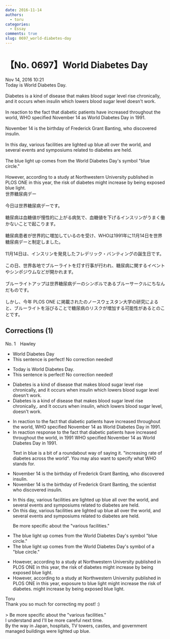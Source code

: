 ```yaml
---
date: 2016-11-14
authors:
  - toru
categories:
  - Essay
comments: true
slug: 0697_world-diabetes-day
---
```


# 【No. 0697】World Diabetes Day
<div class="date">Nov 14, 2016 10:21</div>
<div id="post"><div id="body_show_ori">
Today is World Diabetes Day.<br/><br/>Diabetes is a kind of disease that makes blood sugar level rise chronically, and it occurs when insulin which lowers blood sugar level doesn't work.<br/><br/>In reaction to the fact that diabetic patients have increased throughout the world, WHO specified November 14 as World Diabetes Day in 1991.<br/><br/>November 14 is the birthday of Frederick Grant Banting, who discovered insulin.<br/><br/>In this day, various facilities are lighted up blue all over the world, and several events and symposiums related to diabetes are held.<br/><br/>The blue light up comes from the World Diabetes Day's symbol "blue circle."<br/><br/>However, according to a study at Northwestern University published in PLOS ONE in this year, the risk of diabetes might increase by being exposed blue light.
</div></div>

<!-- more -->

<div id="post_ja"><div id="body_show_mo">
世界糖尿病デー<br/><br/>今日は世界糖尿病デーです。<br/><br/>糖尿病は血糖値が慢性的に上がる病気で、血糖値を下げるインスリンがうまく働かないことで起こります。<br/><br/>糖尿病患者が世界的に増加しているのを受け、WHOは1991年に11月14日を世界糖尿病デーと制定しました。<br/><br/>11月14日は、インスリンを発見したフレデリック・バンティングの誕生日です。<br/><br/>この日、世界各地でブルーライトを灯す行事が行われ、糖尿病に関するイベントやシンポジウムなどが開かれます。<br/><br/>ブルーライトアップは世界糖尿病デーのシンボルであるブルーサークルにちなんだものです。<br/><br/>しかし、今年 PLOS ONE に掲載されたのノースウェスタン大学の研究によると、ブルーライトを浴びることで糖尿病のリスクが増加する可能性があるとのことです。
</div></div>

## Corrections (1)
<div id="block"><div class="first_name"> No. 1　<span class="just_name">Hawley</span></div><div id="block2">
<ul class="correction_field">
<li class="incorrect">World Diabetes Day</li>
<li class="corrected perfect">This sentence is perfect! No correction needed!</li>
</ul>
<ul class="correction_field">
<li class="incorrect">Today is World Diabetes Day.</li>
<li class="corrected perfect">This sentence is perfect! No correction needed!</li>
</ul>
<ul class="correction_field">
<li class="incorrect">Diabetes is a kind of disease that makes blood sugar level rise chronically, and it occurs when insulin which lowers blood sugar level doesn't work.</li>
<li class="corrected correct">
Diabetes is a <span class="sline">kind of</span> disease that makes blood sugar level rise chronically<span class="sline">,</span><span class="f_red">.</span> <span class="sline">and</span> <span class="f_red">I</span>t occurs when insulin<span class="f_red">,</span> which lowers blood sugar level<span class="f_red">,</span> doesn't work.
</li>
</ul>
<ul class="correction_field">
<li class="incorrect">In reaction to the fact that diabetic patients have increased throughout the world, WHO specified November 14 as World Diabetes Day in 1991.</li>
<li class="corrected correct">
In <span class="sline">reaction </span><span class="f_red">response</span> to the <span class="f_blue">fact that diabetic patients have increased throughout the world</span>, <span class="f_red">in 1991 </span>WHO specified November 14 as World Diabetes Day<span class="sline"> in 1991</span>.
<p class="correction_comment">Text in blue is a bit of a roundabout way of saying it. "increasing rate of diabetes across the world". You may also want to specify what WHO stands for.</p>
</li>
</ul>
<ul class="correction_field">
<li class="incorrect">November 14 is the birthday of Frederick Grant Banting, who discovered insulin.</li>
<li class="corrected correct">
November 14 is the birthday of Frederick Grant Banting, <span class="f_red">the scientist </span>who discovered insulin.
</li>
</ul>
<ul class="correction_field">
<li class="incorrect">In this day, various facilities are lighted up blue all over the world, and several events and symposiums related to diabetes are held.</li>
<li class="corrected correct">
<span class="f_red">O</span>n this day, various facilities are lighted up blue all over the world<span class="sline">,</span> and several events and symposiums related to diabetes are held.
<p class="correction_comment">Be more specific about the "various facilities."</p>
</li>
</ul>
<ul class="correction_field">
<li class="incorrect">The blue light up comes from the World Diabetes Day's symbol "blue circle."</li>
<li class="corrected correct">
The blue light <span class="sline"><span class="f_gray">up</span></span> comes from the World Diabetes Day's symbol <span class="f_red">of a </span>"blue circle."
</li>
</ul>
<ul class="correction_field">
<li class="incorrect">However, according to a study at Northwestern University published in PLOS ONE in this year, the risk of diabetes might increase by being exposed blue light.</li>
<li class="corrected correct">
However, according to a study at Northwestern University published in PLOS ONE in this year, <span class="f_red">exposure to blue light might increase </span>the risk of diabetes.<span class="sline"> might increase by being exposed blue light.</span>
</li>
</ul>
</div><div class="name"><span class="just_name">Toru</span><br>
Thank you so much for correcting my post! :)<br/><br/>&gt; Be more specific about the "various facilities."<br/>I understand and I'll be more careful next time.<br/>By the way in Japan, hospitals, TV towers, castles, and government managed buildings were lighted up blue.
</div>
</div>
